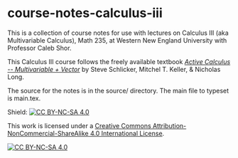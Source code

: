 # course-notes-calculus-iii
This is a collection of course notes for use with lectures on Calculus III (aka Multivariable Calculus), Math 235, at Western New England University with Professor Caleb Shor.

This Calculus III course follows the freely available textbook [*Active Calculus -- Multivariable + Vector*](https://activecalculus.org/ACM.html) by Steve Schlicker, Mitchel T. Keller, & Nicholas Long.

The source for the notes is in the source/ directory. The main file to typeset is main.tex.

Shield: [![CC BY-NC-SA 4.0][cc-by-nc-sa-shield]][cc-by-nc-sa]

This work is licensed under a
[Creative Commons Attribution-NonCommercial-ShareAlike 4.0 International License][cc-by-nc-sa].

[![CC BY-NC-SA 4.0][cc-by-nc-sa-image]][cc-by-nc-sa]

[cc-by-nc-sa]: http://creativecommons.org/licenses/by-nc-sa/4.0/
[cc-by-nc-sa-image]: https://licensebuttons.net/l/by-nc-sa/4.0/88x31.png
[cc-by-nc-sa-shield]: https://img.shields.io/badge/License-CC%20BY--NC--SA%204.0-lightgrey.svg
